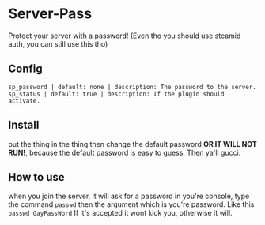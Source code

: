 # Server-Pass
Protect your server with a password!
(Even tho you should use steamid auth, you can still use this tho)

## Config
```
sp_password | default: none | description: The password to the server.
sp_status | default: true | description: If the plugin should activate.
```

## Install
put the thing in the thing then change the default password **OR IT WILL NOT RUN!**, because the default password is easy to guess.
Then ya'll gucci.

## How to use
when you join the server, it will ask for a password in you're console, type the command `passwd` then the argument which is you're password. Like this `passwd GayPassWord`
If it's accepted it wont kick you, otherwise it will.
